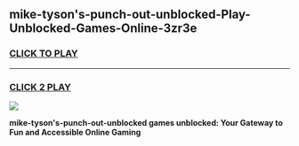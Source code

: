 
## mike-tyson's-punch-out-unblocked-Play-Unblocked-Games-Online-3zr3e
<h3>
<a href="https://premium76.site?title=mike-tyson's-punch-out-unblocked&ref=25A">CLICK TO PLAY</a></h3>
<hr>

<h3>
<a href="https://premium76.site?title=mike-tyson's-punch-out-unblocked&ref=25A">CLICK 2 PLAY</a>
  
</h3>

<a href="https://premium76.site?title=mike-tyson's-punch-out-unblocked&ref=25A"><img src="https://clearcache.store/games.png"></a>


**mike-tyson's-punch-out-unblocked games unblocked: Your Gateway to Fun and Accessible Online Gaming**
